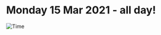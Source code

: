 # Monday 15 Mar 2021 - all day!
![Time](https://github.com/rich-ctm/today/workflows/Time/badge.svg)
